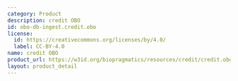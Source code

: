 ```yaml
---
category: Product
description: credit OBO
id: obo-db-ingest.credit.obo
license:
  id: https://creativecommons.org/licenses/by/4.0/
  label: CC-BY-4.0
name: credit OBO
product_url: https://w3id.org/biopragmatics/resources/credit/credit.obo
layout: product_detail
---
```

